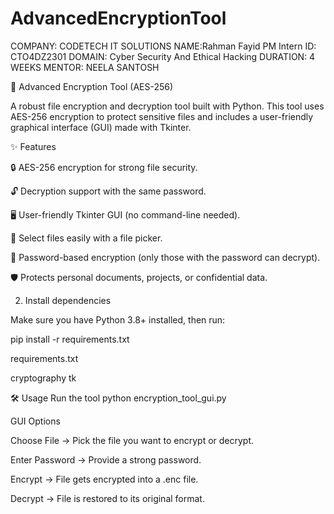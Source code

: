 # AdvancedEncryptionTool

COMPANY: CODETECH IT SOLUTIONS
NAME:Rahman Fayid PM
Intern ID: CTO4DZ2301
DOMAIN: Cyber Security And Ethical Hacking 
DURATION: 4 WEEKS 
MENTOR: NEELA SANTOSH

🔐 Advanced Encryption Tool (AES-256)

A robust file encryption and decryption tool built with Python.
This tool uses AES-256 encryption to protect sensitive files and includes a user-friendly graphical interface (GUI) made with Tkinter.

✨ Features

🔒 AES-256 encryption for strong file security.

🔓 Decryption support with the same password.

🖥️ User-friendly Tkinter GUI (no command-line needed).

📂 Select files easily with a file picker.

🔑 Password-based encryption (only those with the password can decrypt).

🛡️ Protects personal documents, projects, or confidential data.

2. Install dependencies

Make sure you have Python 3.8+ installed, then run:

pip install -r requirements.txt


requirements.txt

cryptography
tk

🛠️ Usage
Run the tool
python encryption_tool_gui.py

GUI Options

Choose File → Pick the file you want to encrypt or decrypt.

Enter Password → Provide a strong password.

Encrypt → File gets encrypted into a .enc file.

Decrypt → File is restored to its original format.
